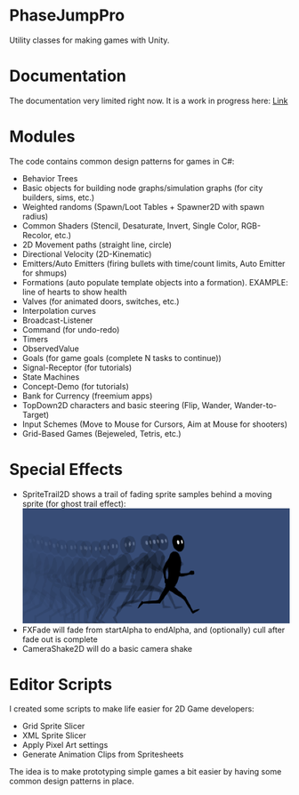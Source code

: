 # PhaseJumpPro
Utility classes for making games with Unity.

# Documentation

The documentation very limited right now. It is a work in progress here: [Link](https://coinbump.github.io/PhaseJumpPro/)

# Modules

The code contains common design patterns for games in C#:

- Behavior Trees
- Basic objects for building node graphs/simulation graphs (for city builders, sims, etc.)
- Weighted randoms (Spawn/Loot Tables + Spawner2D with spawn radius)
- Common Shaders (Stencil, Desaturate, Invert, Single Color, RGB-Recolor, etc.)
- 2D Movement paths (straight line, circle)
- Directional Velocity (2D-Kinematic)
- Emitters/Auto Emitters (firing bullets with time/count limits, Auto Emitter for shmups)
- Formations (auto populate template objects into a formation). EXAMPLE: line of hearts to show health
- Valves (for animated doors, switches, etc.)
- Interpolation curves
- Broadcast-Listener
- Command (for undo-redo)
- Timers
- ObservedValue
- Goals (for game goals (complete N tasks to continue))
- Signal-Receptor (for tutorials)
- State Machines
- Concept-Demo (for tutorials)
- Bank for Currency (freemium apps)
- TopDown2D characters and basic steering (Flip, Wander, Wander-to-Target)
- Input Schemes (Move to Mouse for Cursors, Aim at Mouse for shooters)
- Grid-Based Games (Bejeweled, Tetris, etc.)

# Special Effects
- SpriteTrail2D shows a trail of fading sprite samples behind a moving sprite (for ghost trail effect): ![alt text](https://github.com/CoinBump/PhaseJumpPro/blob/main/Documentation/Resources/Art/SpriteTrail2D.png)
- FXFade will fade from startAlpha to endAlpha, and (optionally) cull after fade out is complete
- CameraShake2D will do a basic camera shake

# Editor Scripts

I created some scripts to make life easier for 2D Game developers:
- Grid Sprite Slicer
- XML Sprite Slicer
- Apply Pixel Art settings
- Generate Animation Clips from Spritesheets

The idea is to make prototyping simple games a bit easier by having some common design patterns in place.
